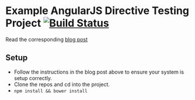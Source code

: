 # Example AngularJS Directive Testing Project [![Build Status](https://travis-ci.org/newtriks/angularjs-directives-testing-project.png?branch=master)](https://travis-ci.org/newtriks/angularjs-directives-testing-project)

Read the corresponding [blog post](http://www.newtriks.com/2013/04/26/how-to-test-an-angularjs-directive/)

## Setup

* Follow the instructions in the blog post above to ensure your system is setup correctly.
* Clone the repos and cd into the project.
* `npm install && bower install`

